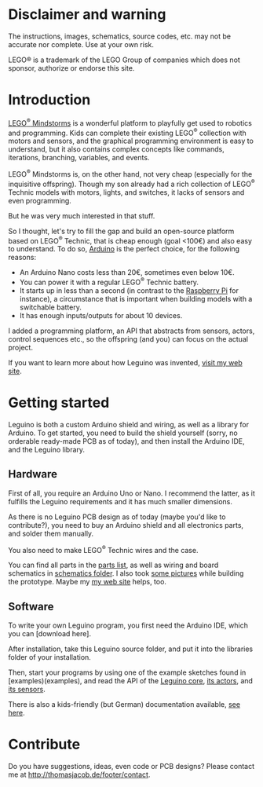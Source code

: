 # Disclaimer and warning

The instructions, images, schematics, source codes, etc. may not be accurate nor complete.
Use at your own risk.

LEGO® is a trademark of the LEGO Group of companies which does not sponsor, authorize or endorse this site.

# Introduction

[LEGO<sup>®</sup> Mindstorms](https://www.lego.com/de-de/mindstorms) is a wonderful platform to playfully get used to robotics and programming. Kids can complete their existing LEGO<sup>®</sup> collection with motors and sensors, and the graphical programming environment is easy to understand, but it also contains complex concepts like commands, iterations, branching, variables, and events.

LEGO<sup>®</sup> Mindstorms is, on the other hand, not very cheap (especially for the inquisitive offspring). Though my son already had a rich collection of LEGO<sup>®</sup> Technic models with motors, lights, and switches, it lacks of sensors and even programming.

But he was very much interested in that stuff.

So I thought, let's try to fill the gap and build an open-source platform based on LEGO<sup>®</sup> Technic, that is cheap enough (goal <100€) and also easy to understand. To do so, [Arduino](https://www.arduino.cc/) is the perfect choice, for the following reasons:

* An Arduino Nano costs less than 20€, sometimes even below 10€.
* You can power it with a regular LEGO<sup>®</sup> Technic battery.
* It starts up in less than a second (in contrast to the [Raspberry Pi](https://www.raspberrypi.org/) for instance), a circumstance that is important when building models with a switchable battery.
* It has enough inputs/outputs for about 10 devices.

I added a programming platform, an API that abstracts from sensors, actors, control sequences etc., so the offspring (and you) can focus on the actual project.

If you want to learn more about how Leguino was invented, [visit my web site](http://www.thomasjacob.de/kreativ/leguino-en).

# Getting started

Leguino is both a custom Arduino shield and wiring, as well as a library for Arduino. To get started, you need to build the shield yourself (sorry, no orderable ready-made PCB as of today), and then install the Arduino IDE, and the Leguino library.

## Hardware

First of all, you require an Arduino Uno or Nano. I recommend the latter, as it fulfills the Leguino requirements and it has much smaller dimensions.

As there is no Leguino PCB design as of today (maybe you'd like to contribute?), you need to buy an Arduino shield and all electronics parts, and solder them manually.

You also need to make LEGO<sup>®</sup> Technic wires and the case.

You can find all parts in the [parts list](docs/parts.md), as well as wiring and board schematics in [schematics folder](docs/schematics). I also took [some pictures](docs/photos) while building the prototype. Maybe my [my web site](http://www.thomasjacob.de/kreativ/leguino-en) helps, too.

## Software

To write your own Leguino program, you first need the Arduino IDE, which you can [download here].

After installation, take this Leguino source folder, and put it into the libraries folder of your installation.

Then, start your programs by using one of the example sketches found in [examples)(examples), and read the API of the [Leguino core](core/LeguinoCore.h), [its actors](actor/Actor.h), and [its sensors](sensor/Sensor.h).

There is also a kids-friendly (but German) documentation available, [see here](docs/Leguino-Kurzanleitung-DE.doc).

# Contribute

Do you have suggestions, ideas, even code or PCB designs? Please contact me at http://thomasjacob.de/footer/contact.
